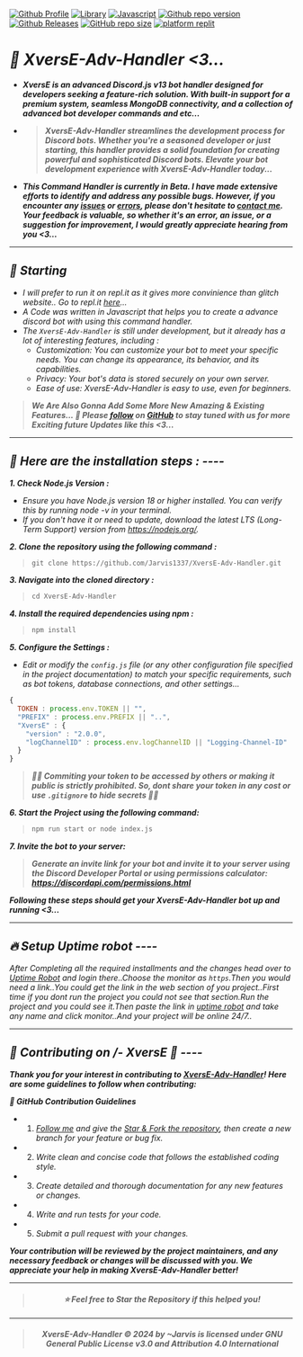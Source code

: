 [![Github Profile](https://img.shields.io/badge/Github-Jarvis1337-blueviolet?style=for-the-badge&logo=github)](https://github.com/Jarvis1337/)
[![Library](https://img.shields.io/badge/Library-Node.js_v18-orange?style=for-the-badge&logo=nodedotjs)](https://nodejs.org/en) 
[![Javascript](https://img.shields.io/badge/Javascript_Library-Discord.js_v13.16.0-blue?style=for-the-badge&logo=javascript)](https://discord.js.org/) 
[![Github repo version](https://img.shields.io/badge/XversE_Adv_Handler-v2.0-brightgreen?style=for-the-badge&logo=github)](https://github.com/Jarvis1337/XversE-Adv-Handler/releases/tag/v2.0) 
[![Github Releases](https://img.shields.io/badge/Github-Releases-ff0000?style=for-the-badge&logo=github)](https://github.com/Jarvis1337/XversE-Adv-Handler/releases) 
[![GitHub repo size](https://img.shields.io/github/repo-size/Jarvis1337/XversE-Adv-Handler?style=for-the-badge&color=00ffff&label=Repository%20Size&logo=github)](https://github.com/Jarvis1337/XversE-Adv-Handler/)
[![platform replit](https://img.shields.io/badge/Platform-Replit-000000?style=for-the-badge&logo=replit)](https://replit.com/)

*<h1 align="">🚀 XversE-Adv-Handler <3...</h1>*
- ***XversE is an advanced Discord.js v13 bot handler designed for developers seeking a feature-rich solution. With built-in support for a premium system, seamless MongoDB connectivity, and a collection of advanced bot developer commands and etc...***

- > ***XversE-Adv-Handler streamlines the development process for Discord bots. Whether you're a seasoned developer or just starting, this handler provides a solid foundation for creating powerful and sophisticated Discord bots. Elevate your bot development experience with XversE-Adv-Handler today...***

- ***This Command Handler is currently in Beta. I have made extensive efforts to identify and address any possible bugs. However, if you encounter any [issues](https://github.com/Jarvis1337/XversE-Adv-Handler/issues) or [errors](https://github.com/Jarvis1337/XversE-Adv-Handler/issues), please don't hesitate to [contact me](https://github.com/Jarvis1337/). Your feedback is valuable, so whether it's an error, an issue, or a suggestion for improvement, I would greatly appreciate hearing from you <3...***

----

*<h2>🏁 Starting</h2>*
- *I will prefer to run it on repl.it as it gives more convinience than glitch website.. Go to repl.it [here](https://replit.com/)...*
- *A Code was written in Javascript that helps you to create a advance discord bot with using this command handler.*
- *The `XversE-Adv-Handler` is still under development, but it already has a lot of interesting features, including :*
  - *Customization: You can customize your bot to meet your specific needs. You can change its appearance, its behavior, and its capabilities.*
  - *Privacy: Your bot's data is stored securely on your own server.*
  - *Ease of use: XversE-Adv-Handler is easy to use, even for beginners.*  

> ***We Are Also Gonna Add Some More New Amazing & Existing Features... 🚀 Please [follow](https://github.com/Jarvis1337) on [GitHub](https://github.com/Jarvis1337) to stay tuned with us for more Exciting future Updates like this <3...***

----

*<h2>🚀 Here are the installation steps : ----</h2>*
***1. Check Node.js Version :***  
- *Ensure you have Node.js version 18 or higher installed. You can verify this by running node -v in your terminal.*
- *If you don't have it or need to update, download the latest LTS (Long-Term Support) version from https://nodejs.org/.*

***2. Clone the repository using the following command :***
> ```xml
> git clone https://github.com/Jarvis1337/XversE-Adv-Handler.git
> ```

***3. Navigate into the cloned directory :***
> ```js
> cd XversE-Adv-Handler
> ```

***4. Install the required dependencies using npm :***
> ```js
> npm install
> ```

***5. Configure the Settings :***  
- *Edit or modify the `config.js` file (or any other configuration file specified in the project documentation) to match your specific requirements, such as bot tokens, database connections, and other settings...*

```js config.js
{
  TOKEN : process.env.TOKEN || "",
  "PREFIX" : process.env.PREFIX || "..",
  "XversE" : {
    "version" : "2.0.0",
    "logChannelID" : process.env.logChannelID || "Logging-Channel-ID" 
  } 
}
```
> ***🚨🚨 Commiting your token to be accessed by others or making it public is strictly prohibited. So, dont share your token in any cost or use `.gitignore` to hide secrets 🚨🚨***

***6. Start the Project using the following command:***
> ```bash
> npm run start or node index.js
> ```

***7. Invite the bot to your server:***
> ***Generate an invite link for your bot and invite it to your server using the Discord Developer Portal or using permissions calculator: https://discordapi.com/permissions.html***

***Following these steps should get your XversE-Adv-Handler bot up and running <3...***


----

*<h2>🔥 Setup Uptime robot ----</h2>*
*After Completing all the required installments and the changes head over to [Uptime Robot](https://uptimerobot.com/) and login there..Choose the monitor as `https`.Then you would need a link..You could get the link in the web section of you project..First time if you dont run the project you could not see that section.Run the project and you could see it.Then paste the link in [uptime robot](https://uptimerobot.com/) and take any name and click monitor..And your project will be online 24/7..*

----

*<h2>📜 Contributing on /- XversE 🚀 ----</h2>*

***Thank you for your interest in contributing to [XversE-Adv-Handler](https://github.com/Jarvis1337/XversE-Adv-Handler/)! Here are some guidelines to follow when contributing:***

***🚀 GitHub Contribution Guidelines***
- 1. *[Follow me](https://github.com/Jarvis1337) and give the [Star & Fork the repository](https://github.com/Jarvis1337/XversE-Adv-Handler), then create a new branch for your feature or bug fix.*
- 2. *Write clean and concise code that follows the established coding style.*
- 3. *Create detailed and thorough documentation for any new features or changes.*
- 4. *Write and run tests for your code.*
- 5. *Submit a pull request with your changes.*

***Your contribution will be reviewed by the project maintainers, and any necessary feedback or changes will be discussed with you. We appreciate your help in making XversE-Adv-Handler better!***

----
> *<h4 align="center">⭐ Feel free to Star the Repository if this helped you!</h4>*
----
> *<h4 align="center">XversE-Adv-Handler © 2024 by ~Jarvis is licensed under GNU General Public License v3.0 and Attribution 4.0 International</h4>*
